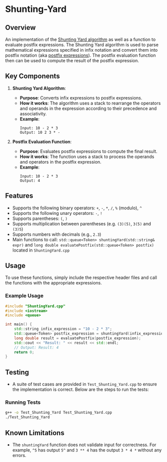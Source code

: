 # Shunting-Yard

## Overview
An implementation of the [Shunting Yard algorithm](https://en.wikipedia.org/wiki/Shunting_yard_algorithm) as well as a function to evaluate postfix expressions. The Shunting Yard algorithm is used to parse mathematical expressions specified in infix notation and convert them into postfix notation (aka [postfix expressions](https://en.wikipedia.org/wiki/Reverse_Polish_notation)). The postfix evaluation function then can be used to compute the result of the postfix expression.

## Key Components

1. **Shunting Yard Algorithm**:
   - **Purpose**: Converts infix expressions to postfix expressions.
   - **How it works**: The algorithm uses a stack to rearrange the operators and operands in the expression according to their precedence and associativity.
   - **Example**:
     ```plaintext
     Input: 10 - 2 * 3
     Output: 10 2 3 * -
     ```

2. **Postfix Evaluation Function**:
   - **Purpose**: Evaluates postfix expressions to compute the final result.
   - **How it works**: The function uses a stack to process the operands and operators in the postfix expression.
   - **Example**:
     ```plaintext
     Input: 10 - 2 * 3
     Output: 4
     ```

## Features

- Supports the following binary operators: `+`, `-`, `*`, `/`, `%` (modulo), `^`
- Supports the following unary operators: `-`, `!`
- Supports parentheses: `(`, `)`
- Supports multiplication between parentheses (e.g. `(3)(5)`, `3(5)` and `(3)5`)
- Supports numbers with decimals (e.g., `2.3`)
- Main functions to call: `std::queue<Token> shuntingYard(std::string& expr)` and `long double evaluatePostfix(std::queue<Token> postfix)` located in `ShuntingYard.cpp`

## Usage

To use these functions, simply include the respective header files and call the functions with the appropriate expressions.

### Example Usage

```cpp
#include "ShuntingYard.cpp"
#include <iostream>
#include <queue>

int main() {
    std::string infix_expression = "10 - 2 * 3";
    std::queue<Token> postfix_expression = shuntingYard(infix_expression);
    long double result = evaluatePostfix(postfix_expression);
    std::cout << "Result: " << result << std::endl;
    // Output: Result: 4
    return 0;
}
```

## Testing

- A suite of test cases are provided in `Test_Shunting_Yard.cpp` to ensure the implementation is correct. Below are the steps to run the tests:

### Running Tests

```bash
g++ -o Test_Shunting_Yard Test_Shunting_Yard.cpp
./Test_Shunting_Yard
```


## Known Limitations
- The `shuntingYard` function does not validate input for correctness. For example, `^5` has output `5^` and `3 ** 4` has the output `3 * 4 *` without any errors.
